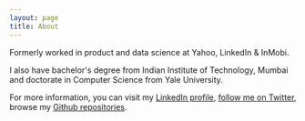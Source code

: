 ```yaml
---
layout: page
title: About
---
```


Formerly worked in product and data science at Yahoo, LinkedIn & InMobi.

I also have bachelor's degree from Indian Institute of Technology, Mumbai and doctorate in Computer Science from Yale University.

For more information, you can visit my <a href="http://in.linkedin.com/in/shahjatin/">LinkedIn profile</a>, <a href="http://www.twitter.com/jatinshah">follow me on Twitter</a>, browse my <a href="http://www.github.com/jatinshah">Github repositories</a>.